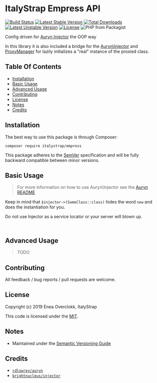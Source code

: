 # ItalyStrap Empress API

[![Build Status](https://travis-ci.org/ItalyStrap/empress.svg?branch=master)](https://travis-ci.org/ItalyStrap/empress)
[![Latest Stable Version](https://img.shields.io/packagist/v/italystrap/empress.svg)](https://packagist.org/packages/italystrap/empress)
[![Total Downloads](https://img.shields.io/packagist/dt/italystrap/empress.svg)](https://packagist.org/packages/italystrap/empress)
[![Latest Unstable Version](https://img.shields.io/packagist/vpre/italystrap/empress.svg)](https://packagist.org/packages/italystrap/empress)
[![License](https://img.shields.io/packagist/l/italystrap/empress.svg)](https://packagist.org/packages/italystrap/empress)
![PHP from Packagist](https://img.shields.io/packagist/php-v/italystrap/empress)

Config driven for [Auryn Injector](https://github.com/rdlowrey/auryn) the OOP way

In this library it is also included a bridge for the [Auryn\Injector](https://github.com/rdlowrey/auryn) and [ProxyManager](https://github.com/Ocramius/ProxyManager) for lazily initializes a "real" instance of the proxied class.

## Table Of Contents

* [Installation](#installation)
* [Basic Usage](#basic-usage)
* [Advanced Usage](#advanced-usage)
* [Contributing](#contributing)
* [License](#license)
* [Notes](#notes)
* [Credits](#credits)

## Installation

The best way to use this package is through Composer:

```CMD
composer require italystrap/empress
```
This package adheres to the [SemVer](http://semver.org/) specification and will be fully backward compatible between minor versions.

## Basic Usage

> For more information on how to use Auryn\Injector see the [Auryn README](https://github.com/rdlowrey/auryn/blob/master/README.md)

Keep in mind that `$injector->(SomeClass::class)` hides the word `new` and does the instantiation for you.

Do not use Injector as a service locator or your server will blown up.

```php



```

## Advanced Usage

> TODO

## Contributing

All feedback / bug reports / pull requests are welcome.

## License

Copyright (c) 2019 Enea Overclokk, ItalyStrap

This code is licensed under the [MIT](LICENSE).

## Notes

*  Maintained under the [Semantic Versioning Guide](http://semver.org)

## Credits

* [`rdlowrey/auryn`](https://github.com/rdlowrey/auryn)
* [`brightnucleus/injector`](https://github.com/brightnucleus/injector)